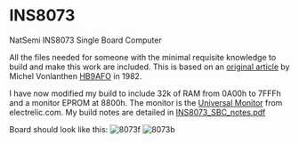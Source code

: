 # INS8073
NatSemi INS8073 Single Board Computer

All the files needed for someone with the minimal requisite knowledge to build and make this work are included. 
This is based on an [original article](https://hb9afo.ch/histoire/1982-12_Systeme%20Microvon_2.pdf) by Michel Vonlanthen [HB9AFO](https://hb9afo.ch/) in 1982.

I have now modified my build to include 32k of RAM from 0A00h to 7FFFh and a monitor EPROM at 8800h.
The monitor is the [Universal Monitor](https://electrelic.com/electrelic/node/1317) from electrelic.com.
My build notes are detailed in [INS8073_SBC_notes.pdf](INS8073_SBC_notes.pdf)

Board should look like this:
![8073f](https://user-images.githubusercontent.com/24400566/128126706-53bcd1b1-a8db-4e58-814d-ec44f5640497.png)
![8073b](https://user-images.githubusercontent.com/24400566/128126709-d804341d-6626-4734-a98a-7e4f827b2daa.png)


